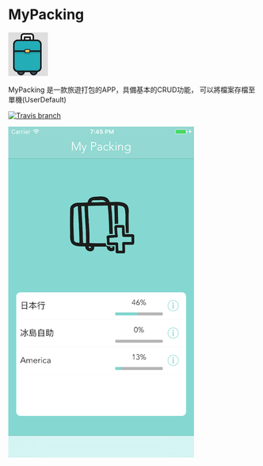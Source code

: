 # MyPacking

![](https://github.com/dan12411/MyPacking/blob/master/%E8%9E%A2%E5%B9%95%E5%BF%AB%E7%85%A7%202016-10-27%20%E4%B8%8B%E5%8D%882.43.16.png)

MyPacking 是一款旅遊打包的APP，具備基本的CRUD功能， 可以將檔案存檔至單機(UserDefault)

[![Travis branch](https://img.shields.io/travis/rust-lang/rust/master.svg)]()


[![](https://github.com/dan12411/MyPacking/blob/master/Simulator%20Screen%20Shot%202016%E5%B9%B411%E6%9C%881%E6%97%A5%20%E4%B8%8B%E5%8D%887.45.46.png)](https://www.youtube.com/watch?v=N0556WeODOw)
